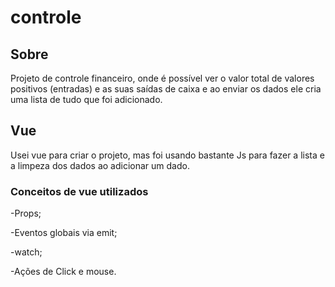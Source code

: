 # controle

## Sobre

Projeto de controle financeiro, onde é possível ver o valor total de valores positivos (entradas) e as suas saídas de caixa e ao enviar os dados ele cria uma lista de tudo que foi adicionado.

## Vue

Usei vue para criar o projeto, mas foi usando bastante Js para fazer a lista e a limpeza dos dados ao adicionar um dado.

### Conceitos de vue utilizados

-Props;

-Eventos globais via emit;

-watch;

-Ações de Click e mouse.
